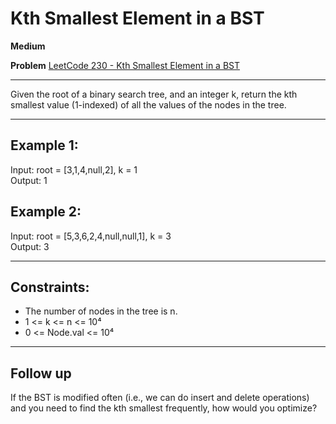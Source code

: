 # Kth Smallest Element in a BST

**Medium**

**Problem** [LeetCode 230 - Kth Smallest Element in a BST](https://leetcode.com/problems/kth-smallest-element-in-a-bst/description/)

---

Given the root of a binary search tree, and an integer k, return the kth smallest value (1-indexed) of all the values of the nodes in the tree.

---

## Example 1:

Input: root = [3,1,4,null,2], k = 1  
Output: 1

## Example 2:

Input: root = [5,3,6,2,4,null,null,1], k = 3  
Output: 3

---

## Constraints:

- The number of nodes in the tree is n.
- 1 <= k <= n <= 10⁴
- 0 <= Node.val <= 10⁴

---

## Follow up

If the BST is modified often (i.e., we can do insert and delete operations) and you need to find the kth smallest frequently, how would you optimize?
